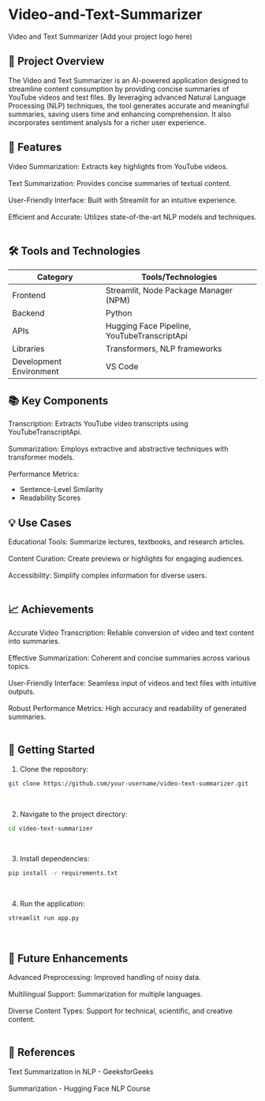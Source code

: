 # Video-and-Text-Summarizer
Video and Text Summarizer
(Add your project logo here)

## 📜 Project Overview
The Video and Text Summarizer is an AI-powered application designed to streamline content consumption by providing concise summaries of YouTube videos and text files. By leveraging advanced Natural Language Processing (NLP) techniques, the tool generates accurate and meaningful summaries, saving users time and enhancing comprehension. It also incorporates sentiment analysis for a richer user experience.

<h2> 🚀 Features </h2>

Video Summarization: Extracts key highlights from YouTube videos.<br><br>
Text Summarization: Provides concise summaries of textual content.<br><br>
User-Friendly Interface: Built with Streamlit for an intuitive experience.<br><br>
Efficient and Accurate: Utilizes state-of-the-art NLP models and techniques.<br><br>

<h2>🛠️ Tools and Technologies</h2>

<table>
  <thead>
    <tr>
      <th>Category</th>
      <th>Tools/Technologies</th>
    </tr>
  </thead>
  <tbody>
    <tr>
      <td>Frontend</td>
      <td>Streamlit, Node Package Manager (NPM)</td>
    </tr>
    <tr>
      <td>Backend</td>
      <td>Python</td>
    </tr>
    <tr>
      <td>APIs</td>
      <td>Hugging Face Pipeline, YouTubeTranscriptApi</td>
    </tr>
    <tr>
      <td>Libraries</td>
      <td>Transformers, NLP frameworks</td>
    </tr>
    <tr>
      <td>Development Environment</td>
      <td>VS Code</td>
    </tr>
  </tbody>
</table>


<h2> 📚 Key Components </h2>

Transcription: Extracts YouTube video transcripts using YouTubeTranscriptApi.<br><br>
Summarization: Employs extractive and abstractive techniques with transformer models.<br><br>
Performance Metrics:
<ul>
  <li>Sentence-Level Similarity</li>
  <li>Readability Scores</li>
</ul>


<h2>💡 Use Cases </h2>

Educational Tools: Summarize lectures, textbooks, and research articles.<br><br>
Content Curation: Create previews or highlights for engaging audiences.<br><br>
Accessibility: Simplify complex information for diverse users.<br><br>

<h2>📈 Achievements </h2>
Accurate Video Transcription: Reliable conversion of video and text content into summaries.<br><br>
Effective Summarization: Coherent and concise summaries across various topics.<br><br>
User-Friendly Interface: Seamless input of videos and text files with intuitive outputs.<br><br>
Robust Performance Metrics: High accuracy and readability of generated summaries.<br><br>

<h2>
🔗 Getting Started
</h2>

1. Clone the repository:
```bash
git clone https://github.com/your-username/video-text-summarizer.git
```
<br>

2. Navigate to the project directory:
```bash
cd video-text-summarizer
```
<br>

3. Install dependencies:
```bash
pip install -r requirements.txt
```
<br>


4. Run the application:
```bash
streamlit run app.py
```

<br>

<h2>🌟 Future Enhancements </h2>
Advanced Preprocessing: Improved handling of noisy data.<br><br>
Multilingual Support: Summarization for multiple languages.<br><br>
Diverse Content Types: Support for technical, scientific, and creative content.<br><br>


<h2>📜 References </h2>
Text Summarization in NLP - GeeksforGeeks<br><br>
Summarization - Hugging Face NLP Course<br><br>
